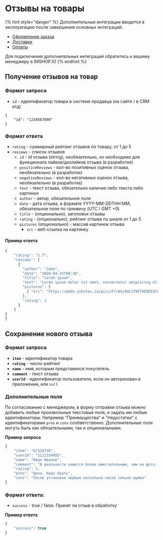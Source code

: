 # Отзывы на товары

{% hint style="danger" %}
Дополнительные интеграции вводятся в эксплуатацию после завершения основных интеграций:

* [Оформление заказа](../oformlenie-zakaza.-dostavki-oplaty/order.md)
* [Доставки](../oformlenie-zakaza.-dostavki-oplaty/deliveries.md)
* [Оплаты](../oformlenie-zakaza.-dostavki-oplaty/payments.md)

Для подключения дополнительных интеграций обратитесь к вашему менеджеру в IMSHOP.IO
{% endhint %}

## Получение отзывов на товар

### Формат запроса

* `id` - идентификатор товара в системе продавца (на сайте / в CRM итд)

```
{
    "id": "1234567890"
}
```

### Формат ответа

* `rating` - суммарный рейтинг отзывов по товару, от 1 до 5
* `reviews` - список отзывов
  * `id` - id отзыва (string), необязательно, но необходимо для функционала лайков/дизлайков отзыва (в разработке)
  * `positiveReviews` - кол-во позитивных оценок отзыва, необязательно (в разработке)
  * `negativeReviews` - кол-во негативных оценок отзыва, необязательно (в разработке)
  * `text` - текст отзыва, обязательно наличие либо текста либо картинок
  * `author` - автор, обязательное поле
  * `date` - дата отзыва, в формате YYYY-MM-DDTHH:MM, обязательное поле по гринвичу (UTC / GMT +0)
  * `title` - (опционально), заголовок отзывы
  * `rating` - (опционально), рейтинг отзыва по шкале от 1 до 5
  * `pictures` (опционально) - массив картинок отзыва
    * `src` - веб-ссылка на картинку

#### Пример ответа

```javascript
{
    "rating": "1.7",
    "reviews": [
      {
        "author": "Jake",
        "date": "2020-04-25T08:30",
        "title": "Lorem ipsum",
        "text": "Lorem ipsum dolor sit amet, consectetur adipiscing elit, sed do eiusmod tempor incididunt ut labore et dolore magna aliqua.",
        "pictures": [
          { "src": "https://pmdn.sokolov.io/pics/F7/A5/84C379E76E8EE97A3B23EBE39DE4.jpg" },
        ],
        "rating": 3
      }
    ]
}
}
```

## Сохранение нового отзыва

### Формат запроса

* **`item`** - идентификатор товара
* **`rating`** - число-рейтинг
* **`name`** - имя, которым представился покупатель
* **`comment`** - текст отзыва
* **`userId`** - идентификатор пользователя, если он авторизован в приложении, или `null`

### Дополнительные поля

По согласованию с менеджером, в форму отправки отзыва можно добавить любые произвольные текстовые поля, и задать им любые идентификаторы. Например "Преимущества" и "Недостатки" с идентификаторами `pros` и `cons` сообветственно. Дополнительные поля могуть быть как обязательными, так и опциональными.

**Пример запроса**

```javascript
{
    "item": "67128736",
    "userId": "1122334455",
    "name": "Иван Иванов",
    "comment": "В реальности кажется более вместительным, чем на фото. Отличный материал. За такую цену - просто подарок.",
    "rating": 5,
    "pros": "Цена. Надо брать",
    "cons": "После установки первые несколько часов сильно шумел"
}
```

### Формат ответа:

* `success` - true / false. Принят ли отзыв в обработку

**Пример ответа**

```javascript
{
    "success": true
}
```
